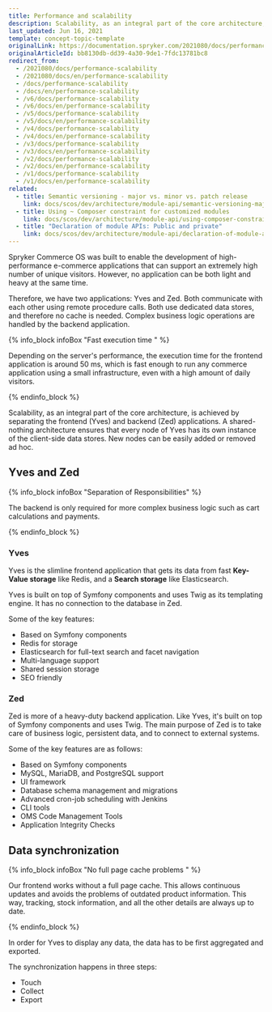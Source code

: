 ```yaml
---
title: Performance and scalability
description: Scalability, as an integral part of the core architecture, is achieved by separating the frontend (Yves) and backend (Zed) applications.
last_updated: Jun 16, 2021
template: concept-topic-template
originalLink: https://documentation.spryker.com/2021080/docs/performance-scalability
originalArticleId: bb8130db-dd39-4a30-9de1-7fdc13781bc8
redirect_from:
  - /2021080/docs/performance-scalability
  - /2021080/docs/en/performance-scalability
  - /docs/performance-scalability
  - /docs/en/performance-scalability
  - /v6/docs/performance-scalability
  - /v6/docs/en/performance-scalability
  - /v5/docs/performance-scalability
  - /v5/docs/en/performance-scalability
  - /v4/docs/performance-scalability
  - /v4/docs/en/performance-scalability
  - /v3/docs/performance-scalability
  - /v3/docs/en/performance-scalability
  - /v2/docs/performance-scalability
  - /v2/docs/en/performance-scalability
  - /v1/docs/performance-scalability
  - /v1/docs/en/performance-scalability
related:
  - title: Semantic versioning - major vs. minor vs. patch release
    link: docs/scos/dev/architecture/module-api/semantic-versioning-major-vs.-minor-vs.-patch-release.html
  - title: Using ~ Composer constraint for customized modules
    link: docs/scos/dev/architecture/module-api/using-composer-constraint-for-customized-modules.html
  - title: "Declaration of module APIs: Public and private"
    link: docs/scos/dev/architecture/module-api/declaration-of-module-apis-public-and-private.html
---
```


Spryker Commerce OS was built to enable the development of high-performance e-commerce applications that can support an extremely high number of unique visitors. However, no application can be both light and heavy at the same time.

Therefore, we have two applications: Yves and Zed. Both communicate with each other using remote procedure calls. Both use dedicated data stores, and therefore no cache is needed. Complex business logic operations are handled by the backend application.

{% info_block infoBox "Fast execution time " %}

Depending on the server's performance, the execution time for the frontend application is around 50&nbsp;ms, which is fast enough to run any commerce application using a small infrastructure, even with a high amount of daily visitors.

{% endinfo_block %}

Scalability, as an integral part of the core architecture, is achieved by separating the frontend (Yves) and backend (Zed) applications. A shared-nothing architecture ensures that every node of Yves has its own instance of the client-side data stores. New nodes can be easily added or removed ad hoc.

## Yves and Zed

{% info_block infoBox "Separation of Responsibilities" %}

The backend is only required for more complex business logic such as cart calculations and payments.

{% endinfo_block %}


### Yves

Yves is the slimline frontend application that gets its data from fast **Key-Value storage** like Redis, and a **Search storage** like Elasticsearch.

Yves is built on top of Symfony components and uses Twig as its templating engine. It has no connection to the database in Zed.

Some of the key features:

* Based on Symfony components
* Redis for storage
* Elasticsearch for full-text search and facet navigation
* Multi-language support
* Shared session storage
* SEO friendly

### Zed

Zed is more of a heavy-duty backend application. Like Yves, it's built on top of Symfony components and uses Twig. The main purpose of Zed is to take care of business logic, persistent data, and to connect to external systems.

Some of the key features are as follows:

* Based on Symfony components
* MySQL, MariaDB, and PostgreSQL support
* UI framework
* Database schema management and migrations
* Advanced cron-job scheduling with Jenkins
* CLI tools
* OMS Code Management Tools
* Application Integrity Checks

## Data synchronization

{% info_block infoBox "No full page cache problems " %}

Our frontend works without a full page cache. This allows continuous updates and avoids the problems of outdated product information. This way, tracking, stock information, and all the other details are always up to date.

{% endinfo_block %}

In order for Yves to display any data, the data has to be first aggregated and exported.

The synchronization happens in three steps:
* Touch
* Collect
* Export
